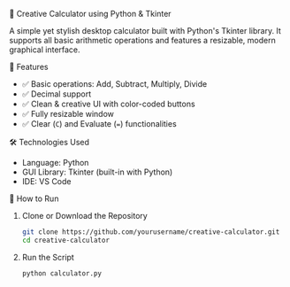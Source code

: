 🧮 Creative Calculator using Python & Tkinter

A simple yet stylish desktop calculator built with Python's Tkinter library. It supports all basic arithmetic operations and features a resizable, modern graphical interface.

📌 Features

- ✅ Basic operations: Add, Subtract, Multiply, Divide
- ✅ Decimal support
- ✅ Clean & creative UI with color-coded buttons
- ✅ Fully resizable window
- ✅ Clear (`C`) and Evaluate (`=`) functionalities

🛠️ Technologies Used

- Language: Python 
- GUI Library: Tkinter (built-in with Python)
- IDE: VS Code

🚀 How to Run

1. Clone or Download the Repository
    ```bash
    git clone https://github.com/yourusername/creative-calculator.git
    cd creative-calculator
    ```

2. Run the Script
    ```bash
    python calculator.py
    ```




